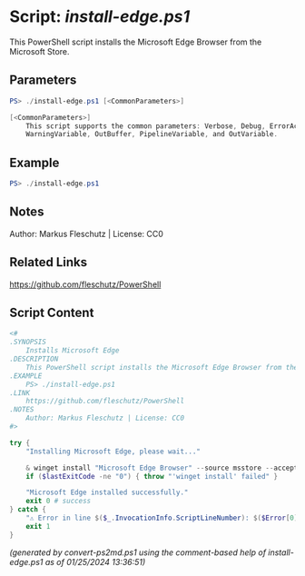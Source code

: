 Script: *install-edge.ps1*
========================

This PowerShell script installs the Microsoft Edge Browser from the Microsoft Store.

Parameters
----------
```powershell
PS> ./install-edge.ps1 [<CommonParameters>]

[<CommonParameters>]
    This script supports the common parameters: Verbose, Debug, ErrorAction, ErrorVariable, WarningAction, 
    WarningVariable, OutBuffer, PipelineVariable, and OutVariable.
```

Example
-------
```powershell
PS> ./install-edge.ps1

```

Notes
-----
Author: Markus Fleschutz | License: CC0

Related Links
-------------
https://github.com/fleschutz/PowerShell

Script Content
--------------
```powershell
<#
.SYNOPSIS
	Installs Microsoft Edge
.DESCRIPTION
	This PowerShell script installs the Microsoft Edge Browser from the Microsoft Store.
.EXAMPLE
	PS> ./install-edge.ps1
.LINK
	https://github.com/fleschutz/PowerShell
.NOTES
	Author: Markus Fleschutz | License: CC0
#>

try {
	"Installing Microsoft Edge, please wait..."

	& winget install "Microsoft Edge Browser" --source msstore --accept-package-agreements --accept-source-agreements
	if ($lastExitCode -ne "0") { throw "'winget install' failed" }

	"Microsoft Edge installed successfully."
	exit 0 # success
} catch {
	"⚠️ Error in line $($_.InvocationInfo.ScriptLineNumber): $($Error[0])"
	exit 1
}
```

*(generated by convert-ps2md.ps1 using the comment-based help of install-edge.ps1 as of 01/25/2024 13:36:51)*
